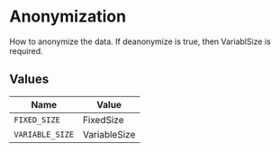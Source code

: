 # Anonymization

How to anonymize the data. If deanonymize is true, then VariablSize is required.


## Values

| Name            | Value           |
| --------------- | --------------- |
| `FIXED_SIZE`    | FixedSize       |
| `VARIABLE_SIZE` | VariableSize    |